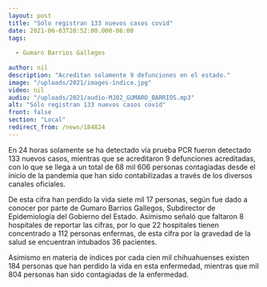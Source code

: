 ```yaml
---
layout: post
title: "Sólo registran 133 nuevos casos covid"
date: 2021-06-03T20:52:00.000-06:00
tags:
  
  - Gumaro Barrios Gallegos
  
author: nil
description: "Acreditan solamente 9 defunciones en el estado."
image: "/uploads/2021/images-índice.jpg"
video: nil
audio: "/uploads/2021/audio-MJ02_GUMARO_BARRIOS.mp3"
alt: "Sólo registran 133 nuevos casos covid"
front: false
section: "Local"
redirect_from: /news/184824
---
```


En 24 horas solamente se ha detectado vía prueba PCR fueron detectado 133 nuevos casos, mientras que se acreditaron 9 defunciones acreditadas, con lo que se llega a un total de 68 mil 606 personas contagiadas desde el inicio de la pandemia que han sido contabilizadas a través de los diversos canales oficiales.

De esta cifra han perdido la vida siete mil 17 personas, según fue dado a conocer por parte de Gumaro Barrios Gallegos, Subdirector de Epidemiología del Gobierno del Estado. Asimismo señaló que faltaron 8 hospitales de reportar las cifras, por lo que 22 hospitales tienen concentrado a 112 personas enfermas, de esta cifra por la gravedad de la salud se encuentran intubados 36 pacientes.

Asimismo en materia de índices por cada cien mil chihuahuenses existen 184 personas que han perdido la vida en esta enfermedad, mientras que mil 804 personas han sido contagiadas de la enfermedad.
